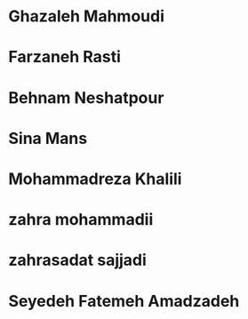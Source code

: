 # Ghazaleh Mahmoudi

# Farzaneh Rasti

# Behnam Neshatpour

# Sina Mans

# Mohammadreza Khalili

# zahra mohammadii

# zahrasadat sajjadi

# Seyedeh Fatemeh Amadzadeh
